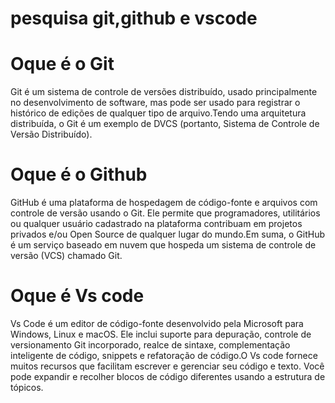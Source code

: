 # pesquisa git,github e vscode

# Oque é o Git
Git é um sistema de controle de versões distribuído, usado principalmente no desenvolvimento de software, mas pode ser usado para registrar o histórico de edições de qualquer tipo de arquivo.Tendo uma arquitetura distribuída, o Git é um exemplo de DVCS (portanto, Sistema de Controle de Versão Distribuído).

# Oque é o Github
GitHub é uma plataforma de hospedagem de código-fonte e arquivos com controle de versão usando o Git. Ele permite que programadores, utilitários ou qualquer usuário cadastrado na plataforma contribuam em projetos privados e/ou Open Source de qualquer lugar do mundo.Em suma, o GitHub é um serviço baseado em nuvem que hospeda um sistema de controle de versão (VCS) chamado Git.

# Oque é Vs code
Vs Code  é um editor de código-fonte desenvolvido pela Microsoft para Windows, Linux e macOS. Ele inclui suporte para depuração, controle de versionamento Git incorporado, realce de sintaxe, complementação inteligente de código, snippets e refatoração de código.O Vs code fornece muitos recursos que facilitam escrever e gerenciar seu código e texto. Você pode expandir e recolher blocos de código diferentes usando a estrutura de tópicos.
